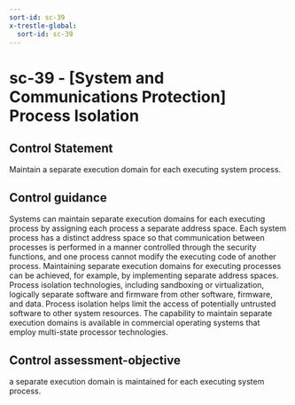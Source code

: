 ```yaml
---
sort-id: sc-39
x-trestle-global:
  sort-id: sc-39
---
```


# sc-39 - \[System and Communications Protection\] Process Isolation

## Control Statement

Maintain a separate execution domain for each executing system process.

## Control guidance

Systems can maintain separate execution domains for each executing process by assigning each process a separate address space. Each system process has a distinct address space so that communication between processes is performed in a manner controlled through the security functions, and one process cannot modify the executing code of another process. Maintaining separate execution domains for executing processes can be achieved, for example, by implementing separate address spaces. Process isolation technologies, including sandboxing or virtualization, logically separate software and firmware from other software, firmware, and data. Process isolation helps limit the access of potentially untrusted software to other system resources. The capability to maintain separate execution domains is available in commercial operating systems that employ multi-state processor technologies.

## Control assessment-objective

a separate execution domain is maintained for each executing system process.
